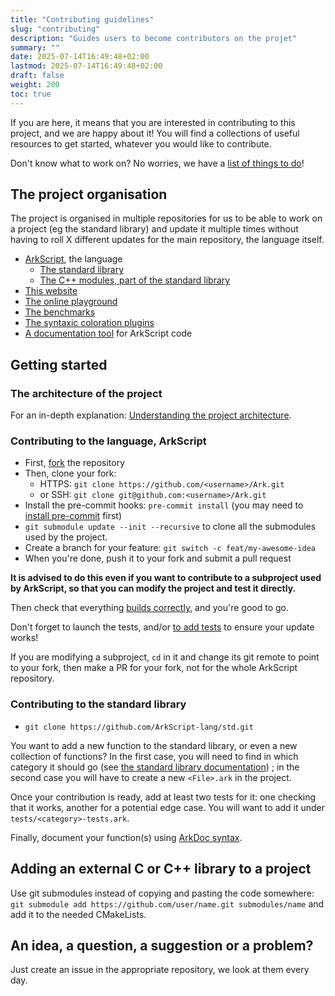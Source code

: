 ```yaml
---
title: "Contributing guidelines"
slug: "contributing"
description: "Guides users to become contributors on the projet"
summary: ""
date: 2025-07-14T16:49:48+02:00
lastmod: 2025-07-14T16:49:48+02:00
draft: false
weight: 200
toc: true
---
```


If you are here, it means that you are interested in contributing to this project, and we are happy about it!
You will find a collections of useful resources to get started, whatever you would like to contribute.

Don't know what to work on? No worries, we have a [list of things to do](https://github.com/ArkScript-lang/Ark/issues)!

## The project organisation

The project is organised in multiple repositories for us to be able to work on a project (eg the standard library) and update it multiple times without having to roll X different updates for the main repository, the language itself.

- [ArkScript](https://github.com/ArkScript-lang/Ark), the language
    - [The standard library](https://github.com/ArkScript-lang/std)
    - [The C++ modules, part of the standard library](https://github.com/ArkScript-lang/modules)
- [This website](https://github.com/ArkScript-lang/website)
- [The online playground](https://github.com/ArkScript-lang/playground)
- [The benchmarks](https://github.com/ArkScript-lang/benchmarks)
- [The syntaxic coloration plugins](https://github.com/ArkScript-lang/syntax-highlighting)
- [A documentation tool](https://github.com/ArkScript-lang/ArkDoc) for ArkScript code

## Getting started

### The architecture of the project

For an in-depth explanation: [Understanding the project architecture](/docs/reference/architecture/project).

### Contributing to the language, ArkScript

* First, [fork](https://github.com/ArkScript-lang/Ark/fork) the repository
* Then, clone your fork:
    * HTTPS: `git clone https://github.com/<username>/Ark.git`
    * or SSH: `git clone git@github.com:<username>/Ark.git`
* Install the pre-commit hooks: `pre-commit install` (you may need to [install pre-commit](https://pre-commit.com/#install) first)
* `git submodule update --init --recursive` to clone all the submodules used by the project.
* Create a branch for your feature: `git switch -c feat/my-awesome-idea`
* When you're done, push it to your fork and submit a pull request

**It is advised to do this even if you want to contribute to a subproject used by ArkScript, so that you can modify the project and test it directly.**

Then check that everything [builds correctly](/docs/prologue/building), and you're good to go.

Don't forget to launch the tests, and/or [to add tests](/docs/reference/testing_arkscript) to ensure your update works!

If you are modifying a subproject, `cd` in it and change its git remote to point to your fork, then make a PR for your fork, not for the whole ArkScript repository.

### Contributing to the standard library

- `git clone https://github.com/ArkScript-lang/std.git`

You want to add a new function to the standard library, or even a new collection of functions? In the first case, you will need to find in which category it should go (see [the standard library documentation](/docs/std/)) ; in the second case you will have to create a new `<File>.ark` in the project.

Once your contribution is ready, add at least two tests for it: one checking that it works, another for a potential edge case. You will want to add it under `tests/<category>-tests.ark`.

Finally, document your function(s) using [ArkDoc syntax](/docs/reference/arkdoc).

## Adding an external C or C++ library to a project

Use git submodules instead of copying and pasting the code somewhere: `git submodule add https://github.com/user/name.git submodules/name` and add it to the needed CMakeLists.

## An idea, a question, a suggestion or a problem?

Just create an issue in the appropriate repository, we look at them every day.

